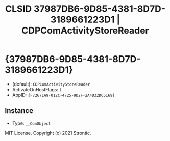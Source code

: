 ﻿---
title: "CLSID 37987DB6-9D85-4381-8D7D-3189661223D1 | CDPComActivityStoreReader"
excerpt: What is COM-Object CLSID 37987DB6-9D85-4381-8D7D-3189661223D1?
---

# {37987DB6-9D85-4381-8D7D-3189661223D1}

* (default): `CDPComActivityStoreReader`
* ActivateOnHostFlags: `1`
* AppID: `{F72671A9-012C-4725-9D2F-2A4D32D65169}`

## Instance

* Type: `__ComObject`

MIT License. Copyright (c) 2021 Strontic.


